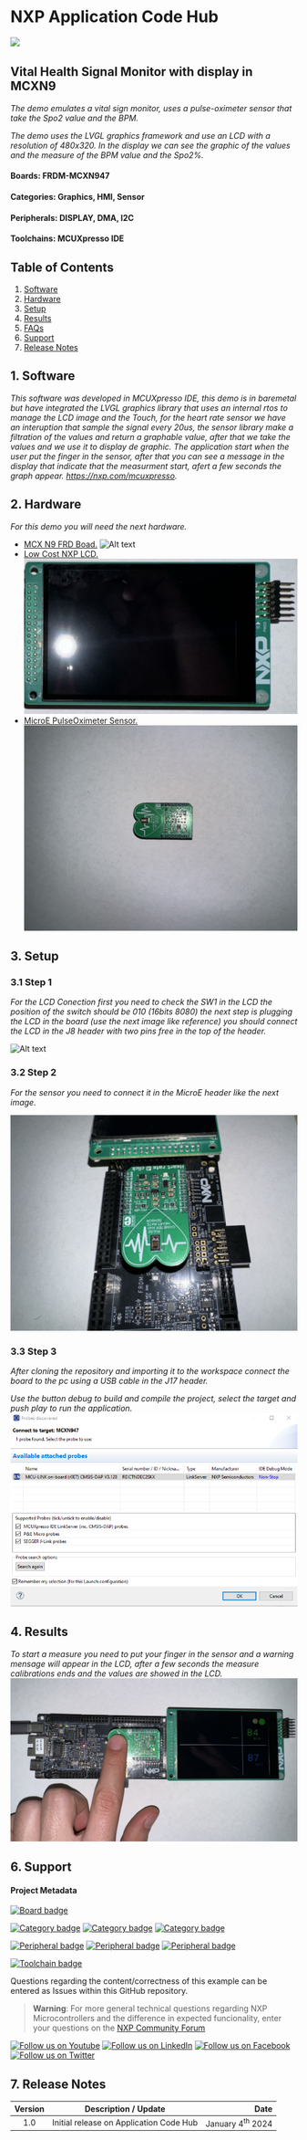 # NXP Application Code Hub
[<img src="https://mcuxpresso.nxp.com/static/icon/nxp-logo-color.svg" width="100"/>](https://www.nxp.com)

## Vital Health Signal Monitor with display in MCXN9
*The demo emulates a vital sign monitor, uses a pulse-oximeter sensor that take the Spo2 value and the BPM.*

*The demo uses the LVGL graphics framework and use an LCD with a resolution of 480x320. In the display we can see the graphic of the values and the measure of the BPM value and the Spo2%.*





#### Boards: FRDM-MCXN947
#### Categories: Graphics, HMI, Sensor
#### Peripherals: DISPLAY, DMA, I2C
#### Toolchains: MCUXpresso IDE

## Table of Contents
1. [Software](#step1)
2. [Hardware](#step2)
3. [Setup](#step3)
4. [Results](#step4)
5. [FAQs](#step5) 
6. [Support](#step6)
7. [Release Notes](#step7)

## 1. Software<a name="step1"></a>
*This software was developed in MCUXpresso IDE, this demo is in baremetal but have integrated the LVGL graphics library that uses an internal rtos to manage the LCD image and the Touch, for the heart rate sensor we have an interuption that sample the signal every 20us, the sensor library make a filtration of the values and return a graphable value, after that we take the values and we use it to display de graphic. The application start when the user put the finger in the sensor, after that you can see a message in the display that indicate that the measurment start, afert a few seconds the graph appear. https://nxp.com/mcuxpresso.*

## 2. Hardware<a name="step2"></a>
*For this demo you will need the next hardware.*

- [MCX N9 FRD Boad.](https://nxp.com/FRDM-MCXN947.com)
![Alt text](images/frmBoard.png)
- [Low Cost NXP LCD.](https://nxp.com/nxp.com/LCD-PAR-S035.com) 
![Alt text](images/lowcost.png)
- [MicroE PulseOximeter Sensor.](https://www.mikroe.com/heart-rate-4-click) 
![Alt text](images/sensor.png)

## 3. Setup<a name="step3"></a>

### 3.1 Step 1 

*For the LCD Conection first you need to check the SW1 in the LCD the position of the switch should be 010 (16bits 8080) the next step is plugging the LCD in the board (use the next image like reference) you should connect the LCD in the J8 header with two pins free in the top of the header.*

![Alt text](images/freePINS.png)

### 3.2 Step 2 
*For the sensor you need to connect it in the MicroE header like the next image.*

![Alt text](images/sensorconected.png)
### 3.3 Step 3
*After cloning the repository and importing it to the workspace connect the board to the pc using a USB cable in the J17 header.*

*Use the button debug to build and compile the project, select the target and push play to run the application.*
![Alt text](images/MCUXpresso.png)

## 4. Results<a name="step4"></a>
*To start a measure you need to put your finger in the sensor and a warning mensage will appear in the LCD, after a few seconds the measure calibrations ends and the values are showed in the LCD.*
![Alt text](images/test.png)
## 6. Support<a name="step6"></a>

#### Project Metadata
<!----- Boards ----->
[![Board badge](https://img.shields.io/badge/Board-FRDM&ndash;MCXN947-blue)](https://github.com/search?q=org%3Anxp-appcodehub+FRDM-MCXN947+in%3Areadme&type=Repositories)

<!----- Categories ----->
[![Category badge](https://img.shields.io/badge/Category-GRAPHICS-yellowgreen)](https://github.com/search?q=org%3Anxp-appcodehub+graphics+in%3Areadme&type=Repositories) [![Category badge](https://img.shields.io/badge/Category-HMI-yellowgreen)](https://github.com/search?q=org%3Anxp-appcodehub+hmi+in%3Areadme&type=Repositories) [![Category badge](https://img.shields.io/badge/Category-SENSOR-yellowgreen)](https://github.com/search?q=org%3Anxp-appcodehub+sensor+in%3Areadme&type=Repositories)

<!----- Peripherals ----->
[![Peripheral badge](https://img.shields.io/badge/Peripheral-DISPLAY-yellow)](https://github.com/search?q=org%3Anxp-appcodehub+display+in%3Areadme&type=Repositories) [![Peripheral badge](https://img.shields.io/badge/Peripheral-DMA-yellow)](https://github.com/search?q=org%3Anxp-appcodehub+dma+in%3Areadme&type=Repositories) [![Peripheral badge](https://img.shields.io/badge/Peripheral-I2C-yellow)](https://github.com/search?q=org%3Anxp-appcodehub+i2c+in%3Areadme&type=Repositories)

<!----- Toolchains ----->
[![Toolchain badge](https://img.shields.io/badge/Toolchain-MCUXPRESSO%20IDE-orange)](https://github.com/search?q=org%3Anxp-appcodehub+mcux+in%3Areadme&type=Repositories)

Questions regarding the content/correctness of this example can be entered as Issues within this GitHub repository.

>**Warning**: For more general technical questions regarding NXP Microcontrollers and the difference in expected funcionality, enter your questions on the [NXP Community Forum](https://community.nxp.com/)

[![Follow us on Youtube](https://img.shields.io/badge/Youtube-Follow%20us%20on%20Youtube-red.svg)](https://www.youtube.com/@NXP_Semiconductors)
[![Follow us on LinkedIn](https://img.shields.io/badge/LinkedIn-Follow%20us%20on%20LinkedIn-blue.svg)](https://www.linkedin.com/company/nxp-semiconductors)
[![Follow us on Facebook](https://img.shields.io/badge/Facebook-Follow%20us%20on%20Facebook-blue.svg)](https://www.facebook.com/nxpsemi/)
[![Follow us on Twitter](https://img.shields.io/badge/Twitter-Follow%20us%20on%20Twitter-white.svg)](https://twitter.com/NXP)

## 7. Release Notes<a name="step7"></a>
| Version | Description / Update                           | Date                        |
|:-------:|------------------------------------------------|----------------------------:|
| 1.0     | Initial release on Application Code Hub        | January 4<sup>th</sup> 2024 |

